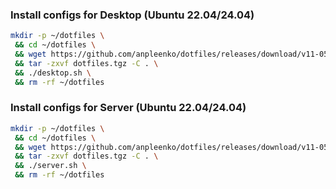 ### Install configs for Desktop (Ubuntu 22.04/24.04)

```bash
mkdir -p ~/dotfiles \
 && cd ~/dotfiles \
 && wget https://github.com/anpleenko/dotfiles/releases/download/v11-05-2024-20h-34m-37s/dotfiles.tgz \
 && tar -zxvf dotfiles.tgz -C . \
 && ./desktop.sh \
 && rm -rf ~/dotfiles
```

### Install configs for Server (Ubuntu 22.04/24.04)

```bash
mkdir -p ~/dotfiles \
 && cd ~/dotfiles \
 && wget https://github.com/anpleenko/dotfiles/releases/download/v11-05-2024-20h-34m-37s/dotfiles.tgz \
 && tar -zxvf dotfiles.tgz -C . \
 && ./server.sh \
 && rm -rf ~/dotfiles
```
